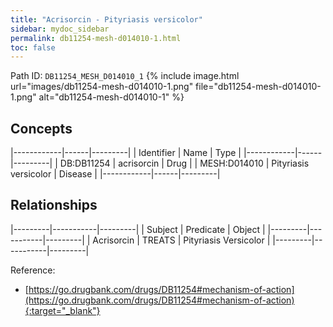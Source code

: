 ```yaml
---
title: "Acrisorcin - Pityriasis versicolor"
sidebar: mydoc_sidebar
permalink: db11254-mesh-d014010-1.html
toc: false 
---
```



Path ID: `DB11254_MESH_D014010_1`
{% include image.html url="images/db11254-mesh-d014010-1.png" file="db11254-mesh-d014010-1.png" alt="db11254-mesh-d014010-1" %}

## Concepts

|------------|------|---------|
| Identifier | Name | Type    |
|------------|------|---------|
| DB:DB11254 | acrisorcin | Drug |
| MESH:D014010 | Pityriasis versicolor | Disease |
|------------|------|---------|

## Relationships

|---------|-----------|---------|
| Subject | Predicate | Object  |
|---------|-----------|---------|
| Acrisorcin | TREATS | Pityriasis Versicolor |
|---------|-----------|---------|

Reference:
  - [https://go.drugbank.com/drugs/DB11254#mechanism-of-action](https://go.drugbank.com/drugs/DB11254#mechanism-of-action){:target="_blank"}